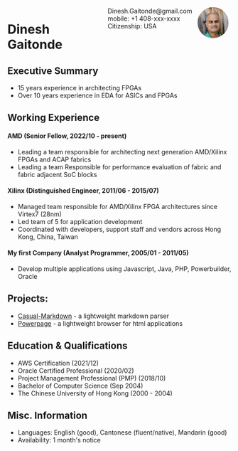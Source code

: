 <img style="float:right;border-radius:50%;width:70px;padding:6px" src="dinesh_photo.jpg" />

<span style="float:right;padding:6px"> 
  Dinesh.Gaitonde@gmail.com <br> mobile: +1 408-xxx-xxxx <br> Citizenship: USA
</span>

# Dinesh Gaitonde  

## Executive Summary

* 15 years experience in architecting FPGAs
* Over 10 years experience in EDA for ASICs and FPGAs

## Working Experience

#### AMD (Senior Fellow, 2022/10 - present)

* Leading a team responsible for architecting next generation AMD/Xilinx FPGAs and ACAP fabrics
* Leading a team Responsible for performance evaluation of fabric and fabric adjacent SoC blocks

#### Xilinx (Distinguished Engineer, 2011/06 - 2015/07) 

* Managed team responsible for AMD/Xilinx FPGA architectures since Virtex7 (28nm)
* Led team of 5 for application development
* Coordinated with developers, support staff and vendors across Hong Kong, China, Taiwan

#### My first Company (Analyst Programmer, 2005/01 - 2011/05)

* Develop multiple applications using Javascript, Java, PHP, Powerbuilder, Oracle

## Projects: 

* [Casual-Markdown](https://github.com/casualwriter/powerpage) - a lightweight markdown parser
* [Powerpage](https://github.com/casualwriter/powerpage) - a lightweight browser for html applications

## Education & Qualifications

* AWS Certification (2021/12)
* Oracle Certified Professional (2020/02)
* Project Management Professional (PMP) (2018/10)
* Bachelor of Computer Science (Sep 2004)
* The Chinese University of Hong Kong (2000 - 2004)

## Misc. Information

* Languages: English (good), Cantonese (fluent/native), Mandarin (good)
* Availability: 1 month's notice
